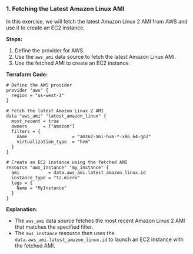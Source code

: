 ### **1. Fetching the Latest Amazon Linux AMI**

In this exercise, we will fetch the latest Amazon Linux 2 AMI from AWS and use it to create an EC2 instance.

**Steps:**
1. Define the provider for AWS.
2. Use the `aws_ami` data source to fetch the latest Amazon Linux AMI.
3. Use the fetched AMI to create an EC2 instance.

**Terraform Code:**

```hcl
# Define the AWS provider
provider "aws" {
  region = "us-west-1"
}

# Fetch the latest Amazon Linux 2 AMI
data "aws_ami" "latest_amazon_linux" {
  most_recent = true
  owners      = ["amazon"]
  filters = {
    name                 = "amzn2-ami-hvm-*-x86_64-gp2"
    virtualization_type  = "hvm"
  }
}

# Create an EC2 instance using the fetched AMI
resource "aws_instance" "my_instance" {
  ami           = data.aws_ami.latest_amazon_linux.id
  instance_type = "t2.micro"
  tags = {
    Name = "MyInstance"
  }
}
```

**Explanation:**
- The `aws_ami` data source fetches the most recent Amazon Linux 2 AMI that matches the specified filter.
- The `aws_instance` resource then uses the `data.aws_ami.latest_amazon_linux.id` to launch an EC2 instance with the fetched AMI.
